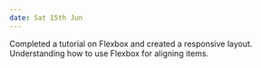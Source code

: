 ```yaml
---
date: Sat 15th Jun
---
```


Completed a tutorial on Flexbox and created a responsive layout. Understanding how to use Flexbox for aligning items.